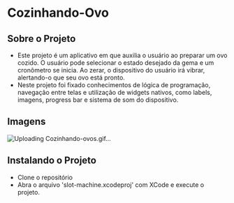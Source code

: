 # Cozinhando-Ovo

## Sobre o Projeto
- Este projeto é um aplicativo em que auxilia o usuário ao preparar um ovo cozido. O usuário pode selecionar o estado desejado da gema e um cronômetro se inicia. Ao zerar, o dispositivo do usuário irá vibrar, alertando-o que seu ovo está pronto.
- Neste projeto foi fixado conhecimentos de lógica de programação, navegação entre telas e utilização de widgets nativos, como labels, imagens, progress bar e sistema de som do dispositivo.

## Imagens

![Uploading Cozinhando-ovos.gif…]()

## Instalando o Projeto
- Clone o repositório
- Abra o arquivo 'slot-machine.xcodeproj' com XCode e execute o projeto.
